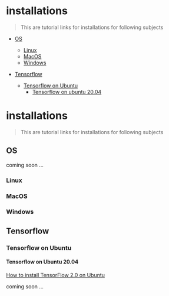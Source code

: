 # installations

> This are tutorial links for installations for following subjects

- [OS](#OS)
  * [Linux](#Linux)
  * [MacOS](#MacOS)
  * [Windows](#Windows)    
    


- [Tensorflow](#Tensorflow)
  * [Tensorflow on Ubuntu](#Tensorflow-on-Ubuntu)
    + [Tensorflow on ubuntu 20.04](#Tensorflow-on-Ubuntu-20.04)     
  

# installations

> This are tutorial links for installations for following subjects

<!-- toc -->

## OS
coming soon ...

### Linux
### MacOS
### Windows

## Tensorflow
### Tensorflow on Ubuntu
#### Tensorflow on Ubuntu 20.04
[How to install TensorFlow 2.0 on Ubuntu]


coming soon ...

[//]: # (These are reference links used in the body of this note and get stripped out when the markdown processor does its job. There is no need to format nicely because it shouldn't be seen. Thanks SO - http://stackoverflow.com/questions/4823468/store-comments-in-markdown-syntax)

   [How to install TensorFlow 2.0 on Ubuntu]: <https://www.pyimagesearch.com/2019/12/09/how-to-install-tensorflow-2-0-on-ubuntu/>
   
   






























